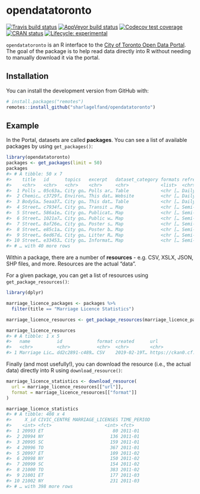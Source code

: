 
<!-- README.md is generated from README.Rmd. Please edit that file -->

# opendatatoronto

<!-- badges: start -->

[![Travis build
status](https://travis-ci.org/sharlagelfand/opendatatoronto.svg?branch=master)](https://travis-ci.org/sharlagelfand/opendatatoronto)
[![AppVeyor build
status](https://ci.appveyor.com/api/projects/status/github/sharlagelfand/opendatatoronto?branch=master&svg=true)](https://ci.appveyor.com/project/sharlagelfand/opendatatoronto)
[![Codecov test
coverage](https://codecov.io/gh/sharlagelfand/opendatatoronto/branch/master/graph/badge.svg)](https://codecov.io/gh/sharlagelfand/opendatatoronto?branch=master)
[![CRAN
status](https://www.r-pkg.org/badges/version/opendatatoronto)](https://cran.r-project.org/package=opendatatoronto)
[![Lifecycle:
experimental](https://img.shields.io/badge/lifecycle-experimental-orange.svg)](https://www.tidyverse.org/lifecycle/#experimental)
<!-- badges: end -->

`opendatatoronto` is an R interface to the [City of Toronto Open Data
Portal](https://portal0.cf.opendata.inter.sandbox-toronto.ca/). The goal
of the package is to help read data directly into R without needing to
manually download it via the portal.

## Installation

You can install the development version from GitHub with:

``` r
# install.packages("remotes")
remotes::install_github("sharlagelfand/opendatatoronto")
```

## Example

In the Portal, datasets are called **packages**. You can see a list of
available packages by using `get_packages()`:

``` r
library(opendatatoronto)
packages <- get_packages(limit = 50)
packages
#> # A tibble: 50 x 7
#>    title   id      topics   excerpt   dataset_category formats refresh_rate
#>    <chr>   <chr>   <chr>    <chr>     <chr>            <list>  <chr>       
#>  1 Polls … 05c63a… City go… Polls ar… Table            <chr [… Daily       
#>  2 Chemic… c3729f… Environ… This dat… Website          <chr [… Daily       
#>  3 BodySa… 5eaa37… City go… This dat… Table            <chr [… Daily       
#>  4 Street… c7934f… City go… Transit … Map              <chr [… Semi-annual…
#>  5 Street… 586a1e… City go… Publicat… Map              <chr [… Semi-annual…
#>  6 Street… 1021a7… City go… Public w… Map              <chr [… Semi-annual…
#>  7 Street… 8af26e… City go… Poster s… Map              <chr [… Semi-annual…
#>  8 Street… e85c1a… City go… Poster b… Map              <chr [… Semi-annual…
#>  9 Street… 6ed67d… City go… Litter R… Map              <chr [… Semi-annual…
#> 10 Street… e33453… City go… Informat… Map              <chr [… Semi-annual…
#> # … with 40 more rows
```

Within a package, there are a number of **resources** - e.g. CSV, XSLX,
JSON, SHP files, and more. Resources are the actual “data”.

For a given package, you can get a list of resources using
`get_package_resources()`:

``` r
library(dplyr)

marriage_licence_packages <- packages %>%
  filter(title == "Marriage Licence Statistics")

marriage_licence_resources <- get_package_resources(marriage_licence_packages[["id"]])

marriage_licence_resources
#> # A tibble: 1 x 5
#>   name          id             format created      url                     
#>   <chr>         <chr>          <chr>  <chr>        <chr>                   
#> 1 Marriage Lic… dd2c2891-c489… CSV    2019-02-19T… https://ckan0.cf.openda…
```

Finally (and most usefully\!), you can download the resource (i.e., the
actual data) directly into R using `download_resource()`:

``` r
marriage_licence_statistics <- download_resource(
  url = marriage_licence_resources[["url"]],
  format = marriage_licence_resources[["format"]]
)

marriage_licence_statistics
#> # A tibble: 408 x 4
#>     X_id CIVIC_CENTRE MARRIAGE_LICENSES TIME_PERIOD
#>    <int> <fct>                    <int> <fct>      
#>  1 20993 ET                          80 2011-01    
#>  2 20994 NY                         136 2011-01    
#>  3 20995 SC                         159 2011-01    
#>  4 20996 TO                         367 2011-01    
#>  5 20997 ET                         109 2011-02    
#>  6 20998 NY                         150 2011-02    
#>  7 20999 SC                         154 2011-02    
#>  8 21000 TO                         383 2011-02    
#>  9 21001 ET                         177 2011-03    
#> 10 21002 NY                         231 2011-03    
#> # … with 398 more rows
```
